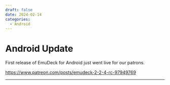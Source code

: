```yaml
---
draft: false 
date: 2024-02-14 
categories:
  - Android
---
```


# Android Update

First release of EmuDeck for Android just went live for our patrons.

https://www.patreon.com/posts/emudeck-2-2-4-rc-97949769

***